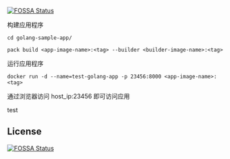[![FOSSA Status](https://app.fossa.io/api/projects/git%2Bgithub.com%2Fminsheng-fintech-corp-ltd%2Fexample-project.svg?type=shield)](https://app.fossa.io/projects/git%2Bgithub.com%2Fminsheng-fintech-corp-ltd%2Fexample-project?ref=badge_shield)

构建应用程序
```
cd golang-sample-app/

pack build <app-image-name>:<tag> --builder <builder-image-name>:<tag>
```
运行应用程序
```
docker run -d --name=test-golang-app -p 23456:8000 <app-image-name>:<tag>
```
通过浏览器访问 host_ip:23456 即可访问应用

test


## License
[![FOSSA Status](https://app.fossa.io/api/projects/git%2Bgithub.com%2Fminsheng-fintech-corp-ltd%2Fexample-project.svg?type=large)](https://app.fossa.io/projects/git%2Bgithub.com%2Fminsheng-fintech-corp-ltd%2Fexample-project?ref=badge_large)